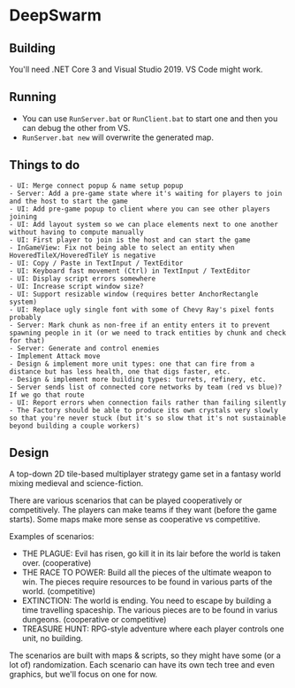 # DeepSwarm

## Building

You'll need .NET Core 3 and Visual Studio 2019. VS Code might work.

## Running

 * You can use `RunServer.bat` or `RunClient.bat` to start one and then you can debug the other from VS.
 * `RunServer.bat new` will overwrite the generated map.

## Things to do

    - UI: Merge connect popup & name setup popup
    - Server: Add a pre-game state where it's waiting for players to join and the host to start the game
    - UI: Add pre-game popup to client where you can see other players joining
    - UI: Add layout system so we can place elements next to one another without having to compute manually 
    - UI: First player to join is the host and can start the game
    - InGameView: Fix not being able to select an entity when HoveredTileX/HoveredTileY is negative
    - UI: Copy / Paste in TextInput / TextEditor
    - UI: Keyboard fast movement (Ctrl) in TextInput / TextEditor
    - UI: Display script errors somewhere
    - UI: Increase script window size?
    - UI: Support resizable window (requires better AnchorRectangle system)
    - UI: Replace ugly single font with some of Chevy Ray's pixel fonts probably
    - Server: Mark chunk as non-free if an entity enters it to prevent spawning people in it (or we need to track entities by chunk and check for that)
    - Server: Generate and control enemies
    - Implement Attack move
    - Design & implement more unit types: one that can fire from a distance but has less health, one that digs faster, etc.
    - Design & implement more building types: turrets, refinery, etc.
    - Server sends list of connected core networks by team (red vs blue)? If we go that route
    - UI: Report errors when connection fails rather than failing silently
    - The Factory should be able to produce its own crystals very slowly so that you're never stuck (but it's so slow that it's not sustainable beyond building a couple workers)

## Design

A top-down 2D tile-based multiplayer strategy game set in a fantasy world mixing medieval and science-fiction.

There are various scenarios that can be played cooperatively or competitively. The players can make teams if they want (before the game starts). Some maps make more sense as cooperative vs competitive.

Examples of scenarios:

  * THE PLAGUE: Evil has risen, go kill it in its lair before the world is taken over. (cooperative)
  * THE RACE TO POWER: Build all the pieces of the ultimate weapon to win. The pieces require resources to be found in various parts of the world. (competitive)
  * EXTINCTION: The world is ending. You need to escape by building a time travelling spaceship. The various pieces are to be found in varius dungeons. (cooperative or competitive)
  * TREASURE HUNT: RPG-style adventure where each player controls one unit, no building.

The scenarios are built with maps & scripts, so they might have some (or a lot of) randomization.
Each scenario can have its own tech tree and even graphics, but we'll focus on one for now.

